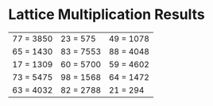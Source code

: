 # Lattice Multiplication Results

|   |   |   |
|---|---|---|
| 77 = 3850 | 23 = 575 | 49 = 1078 |
| 65 = 1430 | 83 = 7553 | 88 = 4048 |
| 17 = 1309 | 60 = 5700 | 59 = 4602 |
| 73 = 5475 | 98 = 1568 | 64 = 1472 |
| 63 = 4032 | 82 = 2788 | 21 = 294 |
